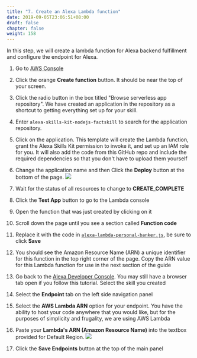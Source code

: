 ```yaml
---
title: "7. Create an Alexa Lambda function"
date: 2019-09-05T23:06:51+08:00
draft: false
chapter: false
weight: 158
---
```


In this step, we will create a lambda function for Alexa backend fulfillment and configure the endpoint for Alexa.

1. Go to [AWS Console](https://console.aws.amazon.com/lambda/home)

1. Click the orange **Create function** button. It should be near the top of your screen.

1. Click the radio button in the box titled "Browse serverless app repository". We have created 
an application in the repository as a shortcut to getting everything set up for your skill.

1. Enter `alexa-skills-kit-nodejs-factskill` to search for the application repository. 

1. Click on the application. This template will create the Lambda function, grant the Alexa Skills 
Kit permission to invoke it, and set up an IAM role for you. It will also add the 
code from this GitHub repo and include the required dependencies so that you don't 
have to upload them yourself

1. Change the application name and then Click the **Deploy** button at the bottom of the page.
    ![](/images/ask/10-7.png) 

1. Wait for the status of all resources to change to **CREATE_COMPLETE**

1. Click the **Test App** button to go to the Lambda console

1. Open the function that was just created by clicking on it

1. Scroll down the page until you see a section called **Function code**

1. Replace it with the code in [`alexa-lambda-personal-banker.js`](https://github.com/aws-samples/aws-alexa-workshop-ask/blob/master/alexa-lambda-personal-banker.js), 
be sure to click **Save**

1. You should see the Amazon Resource Name (ARN) a unique identifier for this function in 
the top right corner of the page. Copy the ARN value for this Lambda function for use in 
the next section of the guide

1. Go back to the [Alexa Developer Console](https://developer.amazon.com/alexa/console/ask). 
You may still have a browser tab open if you follow this tutorial. Select the skill
you created

1. Select the **Endpoint** tab on the left side navigation panel

1. Select the **AWS Lambda ARN** option for your endpoint. You have the ability to host your 
code anywhere that you would like, but for the purposes of simplicity and frugality, we are 
using AWS Lambda

1. Paste your **Lambda's ARN (Amazon Resource Name)** into the textbox provided for Default Region.
    ![](/images/ask/alexa-configure-lambda.png)

1. Click the **Save Endpoints** button at the top of the main panel


